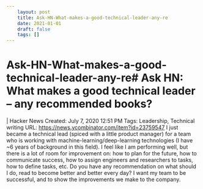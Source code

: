 ```yaml
---
 	layout: post
 	title: Ask-HN-What-makes-a-good-technical-leader-any-re
 	date: 2021-01-01
 	draft: false
 	tags: []
---
```


# Ask-HN-What-makes-a-good-technical-leader-any-re# Ask HN: What makes a good technical leader – any recommended books?
| Hacker News
Created: July 7, 2020 12:51 PM
Tags: Leadership, Technical writing
URL: https://news.ycombinator.com/item?id=23759547
I just became a technical lead (spiced with a little product manager) for a team who is working with machine-learning/deep-learning technologies (I have ~6 years of background in this field).
I feel like I am performing well, but there is a lot of room for improvement on: how to plan for the future, how to communicate success, how to assign engineers and researchers to tasks, how to define tasks, etc.
Do you have any recommendation on what should I do, read to become better and better every day?
I want my team to be successful, and to show the improvements we make to the company.
